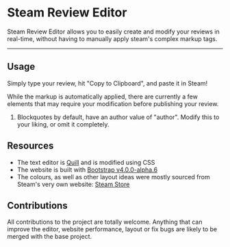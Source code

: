 # Steam Review Editor

Steam Review Editor allows you to easily create and modify your reviews in real-time, without having to manually apply steam's complex markup tags.

---

## Usage

Simply type your review, hit "Copy to Clipboard", and paste it in Steam!

While the markup is automatically applied, there are currently a few elements that may require your modification before publishing your review.

1. Blockquotes by default, have an author value of "author". Modify this to your liking, or omit it completely.

## Resources

* The text editor is [Quill](http://quilljs.com/) and is modified using CSS
* The website is built with [Bootstrap v4.0.0-alpha.6](https://v4-alpha.getbootstrap.com/)
* The colours, as well as other layout ideas were mostly sourced from Steam's very own website: [Steam Store](http://store.steampowered.com)

## Contributions

All contributions to the project are totally welcome. Anything that can improve the editor, website performance, layout or fix bugs are likely to be merged with the base project.
